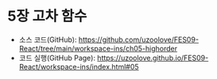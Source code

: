 # 5장 고차 함수
* 소스 코드(GitHub): <https://github.com/uzoolove/FES09-React/tree/main/workspace-ins/ch05-highorder>
* 코드 실행(GitHub Page): <https://uzoolove.github.io/FES09-React/workspace-ins/index.html#05>



